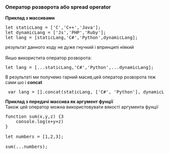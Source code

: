 <h3><b>Оператор розворота або spread operator</b></h3>
<b>Приклад з массивами</b><br>
<pre>
let staticLang = ['C','C++','Java'];
let dynamicLang = ['Js','PHP','Ruby'];
let lang = [staticLang,'C#','Python',dynamicLang];
</pre>
результат данного коду не дуже гнучкий і впринципі ніякий<br><br>
Якшо використита оператор розворота:
<pre>
let lang = [...staticLang,'C#','Python',...dynamicLang];
</pre>
В результаті ми получемо гарний масив,цей оператор розворота теж сами шо і <b>concat</b>
<pre>
 var lang = [].concat(staticLang, ['C#', 'Python'], dynamicLang);
</pre>

<b>Приклад з передачі массива як аргумент фунції</b><br>
Також цей оператор можна використовувати вякості аргумента фунції 
<pre>
function sum(x,y,z) {3
    console.log(x+y+z)
}

let numbers = [1,2,3];

sum(...numbers);
</pre>